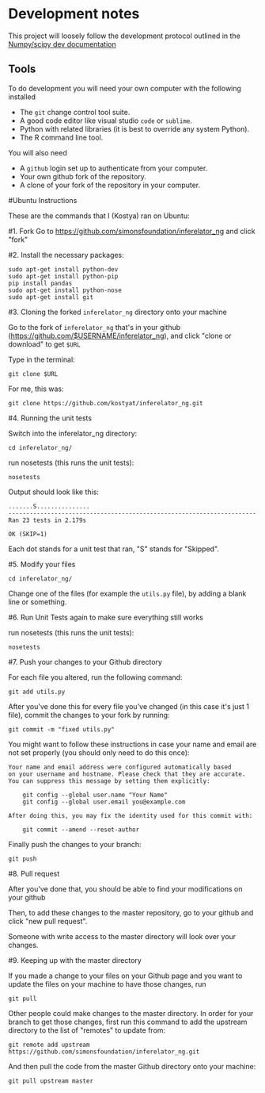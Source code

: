 # Development notes

This project will loosely follow the development protocol
outlined in the [Numpy/scipy dev documentation](http://docs.scipy.org/doc/numpy/dev/)

## Tools

To do development you will need your own computer with the following installed

- The `git` change control tool suite.
- A good code editor like visual studio `code` or `sublime`.
- Python with related libraries (it is best to override any system Python).
- The R command line tool.

You will also need

- A `github` login set up to authenticate from your computer.
- Your own github fork of the repository.
- A clone of your fork of the repository in your computer.

#Ubuntu Instructions

These are the commands that I (Kostya) ran on Ubuntu:

#1. Fork
Go to https://github.com/simonsfoundation/inferelator_ng and click "fork"

#2. Install the necessary packages:

```
sudo apt-get install python-dev
sudo apt-get install python-pip
pip install pandas
sudo apt-get install python-nose
sudo apt-get install git
```

#3. Cloning the forked `inferelator_ng` directory onto your machine

Go to the fork of `inferelator_ng` that's in your github (https://github.com/$USERNAME/inferelator_ng), and click "clone or download" to get `$URL`

Type in the terminal:

```
git clone $URL
```

For me, this was:

```git clone https://github.com/kostyat/inferelator_ng.git```

#4. Running the unit tests

Switch into the inferelator_ng directory:

```cd inferelator_ng/```

run nosetests (this runs the unit tests):

```
nosetests
```

Output should look like this:

```
.......S...............
----------------------------------------------------------------------
Ran 23 tests in 2.179s

OK (SKIP=1)
```

Each dot stands for a unit test that ran, "S" stands for "Skipped".

#5. Modify your files

```
cd inferelator_ng/
```

Change one of the files (for example the `utils.py` file), by adding a blank line or something.

#6. Run Unit Tests again to make sure everything still works

run nosetests (this runs the unit tests):

```
nosetests
```

#7. Push your changes to your Github directory

For each file you altered, run the following command:

```
git add utils.py
```

After you've done this for every file you've changed (in this case it's just 1 file), commit the changes to your fork by running:

```
git commit -m "fixed utils.py"
```

You might want to follow these instructions in case your name and email are not set properly (you should only need to do this once):

```
Your name and email address were configured automatically based
on your username and hostname. Please check that they are accurate.
You can suppress this message by setting them explicitly:

    git config --global user.name "Your Name"
    git config --global user.email you@example.com

After doing this, you may fix the identity used for this commit with:

    git commit --amend --reset-author
```
Finally push the changes to your branch:
```
git push
```

#8. Pull request

After you've done that, you should be able to find your modifications on your github

Then, to add these changes to the master repository, go to your github and click "new pull request".

Someone with write access to the master directory will look over your changes.

#9. Keeping up with the master directory

If you made a change to your files on your Github page and you want to update the files on your machine to have those changes, run

`git pull`

Other people could make changes to the master directory. In order for your branch to get those changes, first run this command to add the upstream directory to the list of "remotes" to update from:

`git remote add upstream https://github.com/simonsfoundation/inferelator_ng.git`

And then pull the code from the master Github directory onto your machine:

`git pull upstream master`


